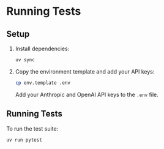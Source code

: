 # Running Tests

## Setup
1. Install dependencies:
   ```bash
   uv sync
   ```

2. Copy the environment template and add your API keys:
   ```bash
   cp env.template .env
   ```
   Add your Anthropic and OpenAI API keys to the `.env` file.

## Running Tests
To run the test suite:
```bash
uv run pytest
```



